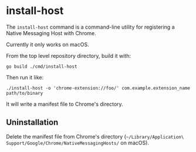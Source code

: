 # install-host

The `install-host` command is a command-line utility for registering a Native Messaging Host with Chrome.

Currently it only works on macOS.

From the top level repository directory, build it with:

```
go build ./cmd/install-host
```

Then run it like:

```
./install-host -o 'chrome-extension://foo/' com.example.extension_name path/to/binary
```

It will write a manifest file to Chrome's directory.

## Uninstallation

Delete the manifest file from Chrome's directory (`~/Library/Application\ Support/Google/Chrome/NativeMessagingHosts/` on macOS).